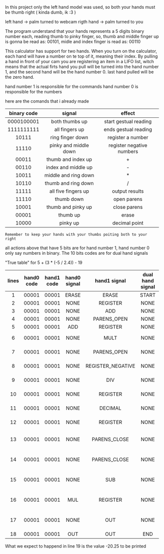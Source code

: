 In this project only the left hand model was used, so both your hands must be thumb right ( kinda dumb, ik :3 )

left hand 	-> 	palm turned to webcam
rigth hand 	->	palm turned to you

The program understand that your hands represents a 5 digits binary number each, reading thumb to pinky finger, so, thumb and middle finger up is gonna be read as: 00101, midle and index finger is read as: 00110

This calculator has support for two hands. When you turn on the calculator, each hand will have a number on te top of it, meaning their index. By pulling a hand in front of your cam you are registering an item in a LIFO list, witch means that the actual firts hand you pull will be turned into the hand number 1, and the second hand will be the hand number 0. last hand pulled will be the zero hand.

hand number 1 is responsible for the commands
hand number 0 is responsible for the numbers

here are the comands that i already made

| binary code | signal                | effect                    |
|:-----------:|:---------------------:|:-------------------------:|
| 0000100001  | both thumbs up        | start gestual reading     |
| 1111111111  | all fingers up        | ends gestual reading      |
| 10111       | ring finger down      | register a number         |
| 11110       | pinky and middle down | register negative numbers |
| 00011       | thumb and index up    | +                         |
| 00110       | index and middle up   | -                         |
| 10011       | middle and ring down  | *                         |
| 10110       | thumb and ring down   | /                         |
| 11111       | all five fingers up   | output results            |
| 11110       | thumb down            | open parens               |
| 10001       | thumb and pinky up    | close parens              |
| 00001       | thumb up              | erase                     |
| 10000       | pinky up              | decimal point             |

`Remember to keep your hands with your thumbs poiting both to your right`

all actions above that have 5 bits are for hand number 1, hand number 0 only say numbers in binary. The 10 bits codes are for dual hand signals 

"True table" for 5 + (3 * (-5 / 2.4)) - 19

| lines | hand0 code | hand1 code | hand0 signal | hand1 signal      | dual hand signal | operation                    |
|:-----:|:----------:|:----------:|:------------:|:-----------------:|:----------------:|:-----------------------------|
| 1     | 00001      | 00001      | ERASE        | ERASE             | START            | ""                           |
| 2     | 00001      | 00001      | NONE         | REGISTER          | NONE             | "5"                          |
| 3     | 00001      | 00001      | NONE         | ADD               | NONE             | "5 + "                       |
| 4     | 00001      | 00001      | NONE         | PARENS_OPEN       | NONE             | "5 + ("                      |
| 5     | 00001      | 00001      | ADD          | REGISTER          | NONE             | "5 + (3"                     |
| 6     | 00001      | 00001      | NONE         | MULT              | NONE             | "5 + (3 * "                  |
| 7     | 00001      | 00001      | NONE         | PARENS_OPEN       | NONE             | "5 + (3 * ("                 |
| 8     | 00001      | 00001      | NONE         | REGISTER_NEGATIVE | NONE             | "5 + (3 * (-5"               |
| 9     | 00001      | 00001      | NONE         | DIV               | NONE             | "5 + (3 * ( -5 / "           |
| 10    | 00001      | 00001      | NONE         | REGISTER          | NONE             | "5 + (3 * (-5 / 2"           |
| 11    | 00001      | 00001      | NONE         | DECIMAL           | NONE             | "5 + (3 * (-5 / 2."          |
| 12    | 00001      | 00001      | NONE         | REGISTER          | NONE             | "5 + (3 * (-5 / 2.4"         |
| 13    | 00001      | 00001      | NONE         | PARENS_CLOSE      | NONE             | "5 + (3 * (-5 / 2.4) "       |
| 14    | 00001      | 00001      | NONE         | PARENS_CLOSE      | NONE             | "5 + (3 * (-5 / 2.4) )"      |
| 15    | 00001      | 00001      | NONE         | SUB               | NONE             | "5 + (3 * (-5 / 2.4) ) - "   |
| 16    | 00001      | 00001      | MUL          | REGISTER          | NONE             | "5 + (3 * (-5 / 2.4) ) - 19" |
| 17    | 00001      | 00001      | NONE         | OUT               | NONE             | "5 + (3 * (-5 / 2.4) ) - 19" |
| 18    | 00001      | 00001      | OUT          | OUT               | END              | ""                           |

 What we expect to happend in line 19 is the value -20.25 to be printed